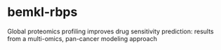 # bemkl-rbps
Global proteomics profiling improves drug sensitivity prediction: results from a multi-omics, pan-cancer modeling approach
